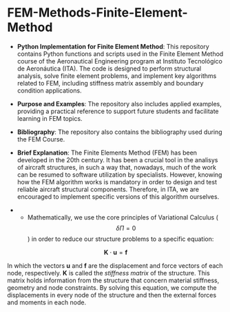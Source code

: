 # FEM-Methods-Finite-Element-Method

- **Python Implementation for Finite Element Method**: This repository contains Python functions and scripts used in the Finite Element Method course of the Aeronautical Engineering program at Instituto Tecnológico de Aeronáutica (ITA). The code is designed to perform structural analysis, solve finite element problems, and implement key algorithms related to FEM, including stiffness matrix assembly and boundary condition applications. 

- **Purpose and Examples**: The repository also includes applied examples, providing a practical reference to support future students and facilitate learning in FEM topics.

- **Bibliography**: The repository also contains the bibliography used during the FEM Course. 

- **Brief Explanation**: The Finite Elements Method (FEM) has been developed in the 20th century. It has been a crucial tool in the analisys of aircraft structures, in such a way that, nowadays, much of the work can be resumed to software utilization by specialists. However, knowing how the FEM algorithm works is mandatory in order to design and test reliable aircraft structural components. Therefore, in ITA, we are encouraged to implement specific versions of this algorithm ourselves.

- - Mathematically, we use the core principles of Variational Calculus ($$ \delta \Pi = 0 $$) in order to reduce our structure problems to a specific equation: 

$$
\textbf{K} \cdot \textbf{u} = \textbf{f}
$$

In which the vectors **u** and **f** are the displacement and force vectors of each node, respectively. **K** is called the *stiffness matrix* of the structure. This matrix holds information from the structure that concern material stiffness, geometry and node constraints. By solving this equation, we compute the displacements in every node of the structure and then the external forces and moments in each node. 



